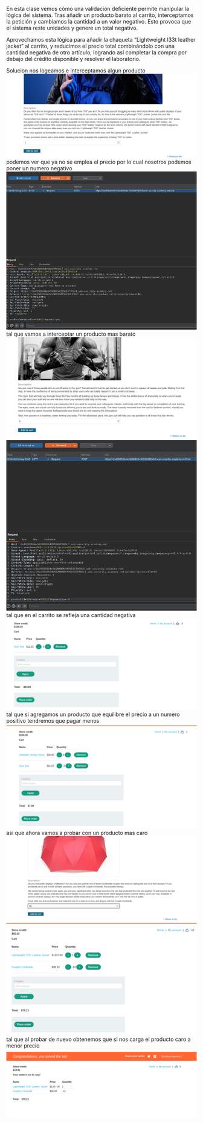 En esta clase vemos cómo una validación deficiente permite manipular la lógica del sistema. Tras añadir un producto barato al carrito, interceptamos la petición y cambiamos la cantidad a un valor negativo. Esto provoca que el sistema reste unidades y genere un total negativo.

Aprovechamos esta lógica para añadir la chaqueta “Lightweight l33t leather jacket” al carrito, y reducimos el precio total combinándolo con una cantidad negativa de otro artículo, logrando así completar la compra por debajo del crédito disponible y resolver el laboratorio.

Solucion
nos logeamos e interceptamos algun producto
![Pasted_image_20250827231804.png](/Imagenes/Pasted_image_20250827231804.png)
podemos ver que ya no se emplea el precio por lo cual nosotros podemos poner un numero negativo
![Pasted_image_20250827232316.png](/Imagenes/Pasted_image_20250827232316.png)
tal que vamos a interceptar un producto mas barato
![Pasted_image_20250827232403.png](/Imagenes/Pasted_image_20250827232403.png)
![Pasted_image_20250827232444.png](/Imagenes/Pasted_image_20250827232444.png)
tal que en el carrito se refleja una cantidad negativa
![Pasted_image_20250827232528.png](/Imagenes/Pasted_image_20250827232528.png)
tal que si agregamos un producto que equilibre el precio a un numero positivo tendremos que pagar menos
![Pasted_image_20250827232651.png](/Imagenes/Pasted_image_20250827232651.png)
asi que ahora vamos a probar con un producto mas caro
![Pasted_image_20250827232819.png](/Imagenes/Pasted_image_20250827232819.png)
![Pasted_image_20250827233011.png](/Imagenes/Pasted_image_20250827233011.png)
tal que al probar de nuevo obtenemos que si nos carga el producto caro a menor precio
![Pasted_image_20250827233042.png](/Imagenes/Pasted_image_20250827233042.png)
